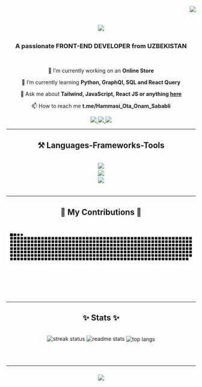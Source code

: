 <img align="right" src="https://visitor-badge.laobi.icu/badge?page_id=Qoqondabitta.Qoqondabitta" />

<h1 align="center">
<a href="https://git.io/typing-svg" align="center">
<img src="https://readme-typing-svg.herokuapp.com/?font=Righteous&size=35&center=true&vCenter=true&width=500&height=70&duration=4000&lines=Hi+There+👋!;+I'm+Abdulakhad+Turgunaliev!;" />
</a>  
</h1>

<h3 align="center">A passionate FRONT-END DEVELOPER from UZBEKISTAN</h3>

<br/>
<div align="center">
  
  👀 I’m currently working on an **Online Store**
  
  🌱 I’m currently learning **Python, GraphQl, SQL and React Query**
  
  💞️ Ask me about **Tailwind, JavaScript, React JS or anything [here](https://github.com/Qoqondabitta/Qoqondabitta/issues)**

  📫 How to reach me **t.me/Hammasi_Ota_Onam_Sababli**
</div>

<div align="center">
  <a href="mailto:abdulakhadturgunaliev@gmail.com">
    <img src="https://img.shields.io/badge/Gmail-333333?style=for-the-badge&logo=gmail&logoColor=red" target="_blank" />  
  </a>
  <a href="https://in.linkedin.com/in/abdulakhad-turgunaliev">
    <img src="https://img.shields.io/badge/Linkedin-0077B5?style=for-the-badge&logo=linkedin&logoColor=white" target="_blank" />  
  </a>
  <a href="https://github.com/Qoqondabitta">
    <img src="https://img.shields.io/badge/Portfolio-FF5722?style=for-the-badge&logo=todoist&logoColor=white" target="_blank" />  
  </a>
</div>

<hr/>

<h2 align="center">⚒️ Languages-Frameworks-Tools</h2>

<br/>

<div align="center">
  <a href="https://skillicons.dev">
    <img src="https://skillicons.dev/icons?i=javascript,python,mysql,typescript,html,css" /><br>
    <img src="https://skillicons.dev/icons?i=tailwind,redux,react,threejs,mui,styledcomponents" /><br>
    <img src="https://skillicons.dev/icons?i=vscode,github,figma,netlify,git,postman" /><br>
  </a>
</div>

<br/>
<hr/>

<div align="center">
  <h2>🐍 My Contributions 🐍</h2>
  <br>
  <img alt="snake eating my contributions" src="https://raw.githubusercontent.com/Qoqondabitta/Qoqondabitta/output//github-contribution-grid-snake.svg" />

  <br/><br/><br/>
</div>

<hr/>

<h2 align="center">✨ Stats ✨</h2>
<br>
<div align="center">
  <img  width=390 src="https://streak-stats.demolab.com/?user=Qoqondabitta&count_private=true&theme=react&border_radius=10" alt="streak status" />
  <img width=390 src="https://github-readme-stats-Qoqondabitta.vercel.app/api?user=Qoqondabitta&count_private=true&show_icons=true&theme=react&rank_icon=github&border_radius=10" alt="readme stats" />
  <img width=325 align="center" src="https://github-readme-stats.vercel.app/api/top-langs/?username=Qoqondabitta&hide=HTML&langs_count=8&layout=compact&theme=react&border_radius=10&size_weight=0.5&count_weight=0.5&exclude_repo=github-readme-stars" alt="top langs" />
</div>

<br/><br/>
<hr/>

<h3 align="center">
    <img src="https://readme-typing-svg.herokuapp.com/?font=Righteous&size=35&center=true&vCenter=true&width=700&height=70&duration=4000&lines=Thanks+For+Visiting+👋!;+Shoot+me+a+message+on+Linkedin+📧;+I'm+always+down+to+collaborate+:)+👨‍💻;" />
</h3>
